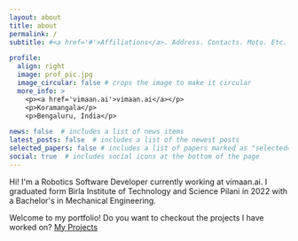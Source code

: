 ```yaml
---
layout: about
title: about
permalink: /
subtitle: #<a href='#'>Affiliations</a>. Address. Contacts. Moto. Etc.

profile:
  align: right
  image: prof_pic.jpg
  image_circular: false # crops the image to make it circular
  more_info: >
    <p><a href='vimaan.ai'>vimaan.ai</a></p>
    <p>Koramangala</p>
    <p>Bengaluru, India</p>

news: false  # includes a list of news items
latest_posts: false  # includes a list of the newest posts
selected_papers: false # includes a list of papers marked as "selected={true}"
social: true  # includes social icons at the bottom of the page
---
```


Hi! I'm a Robotics Software Developer currently working at vimaan.ai. I graduated form Birla Institute of Technology and Science Pilani in 2022 with a Bachelor's in Mechanical Engineering. 

Welcome to my portfolio! Do you want to checkout the projects I have worked on? [My Projects](https://deepwithin.github.io/projects/)
